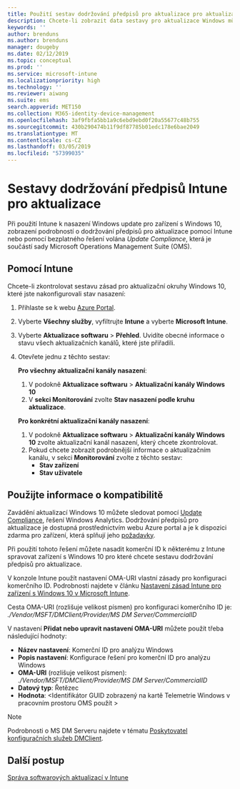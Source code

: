 ```yaml
---
title: Použití sestav dodržování předpisů pro aktualizace pro aktualizace Windows v Microsoft Intune | Dokumentace Microsoftu
description: Chcete-li zobrazit data sestavy pro aktualizace Windows můžete nasadit pomocí Intune pomocí OMS informace o kompatibilitě.
keywords: ''
author: brenduns
ms.author: brenduns
manager: dougeby
ms.date: 02/12/2019
ms.topic: conceptual
ms.prod: ''
ms.service: microsoft-intune
ms.localizationpriority: high
ms.technology: ''
ms.reviewer: aiwang
ms.suite: ems
search.appverid: MET150
ms.collection: M365-identity-device-management
ms.openlocfilehash: 3af9fbfa5bb1a9c6ebd9ebd0f20a55677c48b755
ms.sourcegitcommit: 430b290474b11f9df87785b01edc178e6bae2049
ms.translationtype: MT
ms.contentlocale: cs-CZ
ms.lasthandoff: 03/05/2019
ms.locfileid: "57399035"
---
```

# <a name="intune-compliance-reports-for-updates"></a>Sestavy dodržování předpisů Intune pro aktualizace
Při použití Intune k nasazení Windows update pro zařízení s Windows 10, zobrazení podrobností o dodržování předpisů pro aktualizace pomocí Intune nebo pomocí bezplatného řešení volána *Update Compliance*, která je součástí sady Microsoft Operations Management Suite (OMS).

## <a name="use-intune"></a>Pomocí Intune
Chcete-li zkontrolovat sestavu zásad pro aktualizační okruhy Windows 10, které jste nakonfigurovali stav nasazení: 
1. Přihlaste se k webu [Azure Portal](https://portal.azure.com/).
2. Vyberte **Všechny služby**, vyfiltrujte **Intune** a vyberte **Microsoft Intune**.
3. Vyberte **Aktualizace softwaru** > **Přehled**. Uvidíte obecné informace o stavu všech aktualizačních kanálů, které jste přiřadili.
4. Otevřete jednu z těchto sestav:  

   **Pro všechny aktualizační kanály nasazení**:
   1. V podokně **Aktualizace softwaru** > **Aktualizační kanály Windows 10**
   2. V **sekci Monitorování** zvolte **Stav nasazení podle kruhu aktualizace**.  

   **Pro konkrétní aktualizační kanály nasazení**:  

   1. V podokně **Aktualizace softwaru** > **Aktualizační kanály Windows 10** zvolte aktualizační kanál nasazení, který chcete zkontrolovat.  
   2. Pokud chcete zobrazit podrobnější informace o aktualizačním kanálu, v sekci **Monitorování** zvolte z těchto sestav:  
      - **Stav zařízení**  
      - **Stav uživatele**  

## <a name="use-update-compliance"></a>Použijte informace o kompatibilitě
Zavádění aktualizací Windows 10 můžete sledovat pomocí [Update Compliance](https://technet.microsoft.com/itpro/windows/manage/update-compliance-monitor), řešení Windows Analytics. Dodržování předpisů pro aktualizace je dostupná prostřednictvím webu Azure portal a je k dispozici zdarma pro zařízení, která splňují jeho [požadavky](https://docs.microsoft.com/windows/deployment/update/update-compliance-get-started#update-compliance-prerequisites).  

Při použití tohoto řešení můžete nasadit komerční ID k některému z Intune spravovat zařízení s Windows 10 pro které chcete sestavu dodržování předpisů pro aktualizace.  

V konzole Intune použít nastavení OMA-URI vlastní zásady pro konfiguraci komerčního ID. Podrobnosti najdete v článku [Nastavení zásad Intune pro zařízení s Windows 10 v Microsoft Intune](https://docs.microsoft.com/intune-classic/deploy-use/windows-10-policy-settings-in-microsoft-intune).  

Cesta OMA-URI (rozlišuje velikost písmen) pro konfiguraci komerčního ID je: *./Vendor/MSFT/DMClient/Provider/MS DM Server/CommercialID*  

V nastavení **Přidat nebo upravit nastavení OMA-URI** můžete použít třeba následující hodnoty:
- **Název nastavení**: Komerční ID pro analýzu Windows
- **Popis nastavení**: Konfigurace řešení pro komerční ID pro analýzu Windows
- **OMA-URI** (rozlišuje velikost písmen): *./Vendor/MSFT/DMClient/Provider/MS DM Server/CommercialID*
- **Datový typ**: Řetězec
- **Hodnota**: \<Identifikátor GUID zobrazený na kartě Telemetrie Windows v pracovním prostoru OMS použít >
 
> [!NOTE]  
> Podrobnosti o MS DM Serveru najdete v tématu [Poskytovatel konfiguračních služeb DMClient]( https://docs.microsoft.com/windows/client-management/mdm/dmclient-csp).

## <a name="next-steps"></a>Další postup
[Správa softwarových aktualizací v Intune](windows-update-for-business-configure.md)

